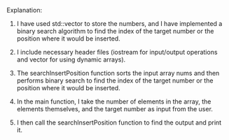 Explanation:

1. I have used std::vector to store the numbers, and I have implemented a binary search algorithm to find the index of the target number or the position where it would be inserted.

2. I include necessary header files (iostream for input/output operations and vector for using dynamic arrays).

3. The searchInsertPosition function sorts the input array nums and then performs binary search to find the index of the target number or the position where it would be inserted.

4. In the main function, I take the number of elements in the array, the elements themselves, and the target number as input from the user.

5. I then call the searchInsertPosition function to find the output and print it.
